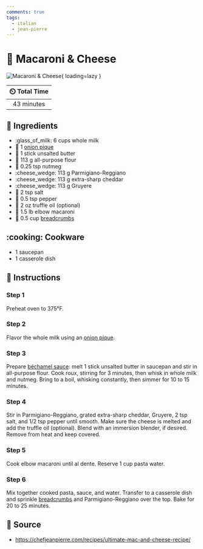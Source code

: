 ```yaml
---
comments: true
tags:
  - italian
  - jean-pierre
---
```

# :spaghetti: Macaroni & Cheese

![Macaroni & Cheese](../assets/images/macaroni-&-cheese.jpg){ loading=lazy }

| :timer_clock: Total Time |
|:-----------------------: |
| 43 minutes |

## :salt: Ingredients

- :glass_of_milk: 6 cups whole milk
- :onion: 1 [onion pique][1]
- :butter: 1 stick unsalted butter
- :ear_of_rice: 113 g all-purpose flour
- :chestnut: 0.25 tsp nutmeg
- :cheese_wedge: 113 g Parmigiano-Reggiano
- :cheese_wedge: 113 g extra-sharp cheddar
- :cheese_wedge: 113 g Gruyere
- :salt: 2 tsp salt
- :salt: 0.5 tsp pepper
- :mushroom: 2 oz truffle oil (optional)
- :spaghetti: 1.5 lb elbow macaroni
- :bread: 0.5 cup [breadcrumbs][2]

## :cooking: Cookware

- 1 saucepan
- 1 casserole dish

## :pencil: Instructions

### Step 1

Preheat oven to 375°F.

### Step 2

Flavor the whole milk using an [onion pique][1].

### Step 3

Prepare [béchamel sauce][3]: melt 1 stick unsalted butter in saucepan and stir in all-purpose flour. Cook roux,
stirring for 3 minutes, then whisk in whole milk and nutmeg. Bring to a boil, whisking constantly, then simmer for 10
to 15 minutes.

### Step 4

Stir in Parmigiano-Reggiano, grated extra-sharp cheddar, Gruyere, 2 tsp salt, and 1/2 tsp pepper until smooth. Make sure
the cheese is melted and add the truffle oil (optional). Blend with an immersion blender, if desired. Remove from heat
and keep covered.

### Step 5

Cook elbow macaroni until al dente. Reserve 1 cup pasta water.

### Step 6

Mix together cooked pasta, sauce, and water. Transfer to a casserole dish and sprinkle [breadcrumbs][2] and
Parmigiano-Reggiano over the top. Bake for 20 to 25 minutes.

## :link: Source

- <https://chefjeanpierre.com/recipes/ultimate-mac-and-cheese-recipe/>

[1]: <../ingredients/onion-pique.md>
[2]: <../ingredients/breadcrumbs.md>
[3]: <../sauces-and-dressings/5-mother-sauces/béchamel.md>
